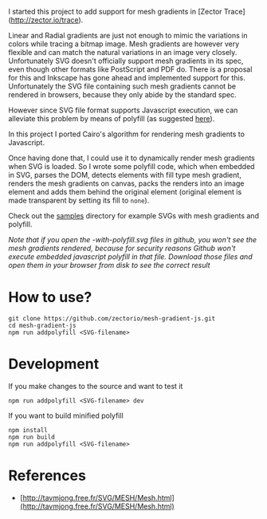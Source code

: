 
I started this project to add support for mesh gradients in [Zector Trace]
(http://zector.io/trace).

Linear and Radial gradients are just not enough to mimic the variations in
colors while tracing a bitmap image. Mesh gradients are however very flexible
and can match the natural variations in an image very closely. Unfortunately
SVG doesn't officially support mesh gradients in its spec, even though other
formats like PostScript and PDF do. There is a proposal for this and Inkscape
has gone ahead and implemented support for this. Unfortunately the SVG file
containing such mesh gradients cannot be rendered in browsers, because they
only abide by the standard spec.

However since SVG file format supports Javascript execution, we can alleviate
this problem by means of polyfill (as suggested [here](http://tavmjong.free.fr/svg2_status.html)).

In this project I ported Cairo's algorithm for rendering mesh gradients to
Javascript.

Once having done that, I could use it to dynamically render mesh gradients when
SVG is loaded. So I wrote some polyfill code, which when embedded in SVG,
parses the DOM, detects elements with fill type mesh gradient, renders the
mesh gradients on canvas, packs the renders into an image element and adds them
behind the original element (original element is made transparent by setting
its fill to `none`).

Check out the [samples](https://github.com/zectorio/mesh-gradient-js/tree/master/samples)
directory for example SVGs with mesh gradients and polyfill. 

*Note that if you
open the -with-polyfill.svg files in github, you won't see the mesh gradients
rendered, because for security reasons Github won't execute embedded javascript
polyfill in that file. Download those files and open them in your browser from
disk to see the correct result*

How to use?
============

    git clone https://github.com/zectorio/mesh-gradient-js.git
    cd mesh-gradient-js
    npm run addpolyfill <SVG-filename>


Development
===========

If you make changes to the source and want to test it

    npm run addpolyfill <SVG-filename> dev

If you want to build minified polyfill

    npm install
    npm run build
    npm run addpolyfill <SVG-filename>

References
==========

* [http://tavmjong.free.fr/SVG/MESH/Mesh.html](http://tavmjong.free.fr/SVG/MESH/Mesh.html)

